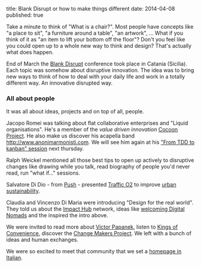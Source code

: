 title: Blank Disrupt or how to make things different
date: 2014-04-08
published: true


Take a minute to think of "What is a chair?".
Most people have concepts like "a place to sit", "a furniture around a table", "an artwork", …
What if you think of it as "an item to lift your bottom off the floor"? Don't you feel like you could open up to a whole new way to think and design? That's actually what does happen.

End of March the [Blank Disrupt](http://blankfactory.org/blankdisrupt/) conference took place in Catania (Sicilia).
Each topic was somehow about disruptive innovation. The idea was to bring new ways to think of how to deal with your daily life and work in a totally different way. An innovative disrupted way.


### All about people

It was all about ideas, projects and on top of all, people.

Jacopo Romei was talking about flat collaborative enterprises and "Liquid organisations".
He's a member of the _value driven innovation_ [Cocoon Project](http://cocoonprojects.com).
He also  make us discover his acapella band http://www.anonimarmonisti.com.
We will see him again at his ["From TDD to kanban" session](http://rome.codemotionworld.com/2014/workshop/from-tdd-to-kanban-board-one-day-through-agile-development/) next thursday.

Ralph Weickel mentioned all those best tips to open up actively to disruptive changes like drawing while you talk, read biography of people you'd never read, run "what if…" sessions.

Salvatore Di Dio - from [Push](http://www.wepush.org/) - presented [Traffic O2](http://www.traffico2.com/en) to improve [urban sustainability](http://en.wikipedia.org/wiki/Sustainable_city).

Claudia and Vincenzo Di Maria were introducing "Design for the real world". They told us about the [Impact Hub](http://www.impacthub.net/) network, ideas like [welcoming Digital Nomads](http://siracusa.impacthub.net/en/experience-sicily/) and the inspired the intro above.

We were invited to read more about [Victor Papanek](http://en.wikipedia.org/wiki/Victor_Papanek), listen to [Kings of Convenience](http://www.kingsofconvenience.org), discover the [Change Makers Project](http://www.changemakersforward.com/). We left with a bunch of ideas and human exchanges.

We were so excited to meet that community that we set a [homepage in Italian](http://scopyleft.fr/it/).
